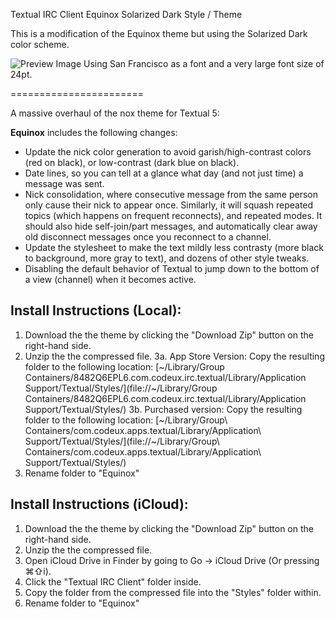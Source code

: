 Textual IRC Client Equinox Solarized Dark Style / Theme

This is a modification of the Equinox theme but using the Solarized Dark color scheme.

![Preview Image](http://i.imgur.com/HL85Fd5.png)
Using San Francisco as a font and a very large font size of 24pt.

=======================

A massive overhaul of the nox theme for Textual 5:

**Equinox** includes the following changes:
* Update the nick color generation to avoid garish/high-contrast colors (red on black), or low-contrast (dark blue on black).
* Date lines, so you can tell at a glance what day (and not just time) a message was sent.
* Nick consolidation, where consecutive message from the same person only cause their nick to appear once. Similarly, it will squash repeated topics (which happens on frequent reconnects), and repeated modes. It should also hide self-join/part messages, and automatically clear away old disconnect messages once you reconnect to a channel.
* Update the stylesheet to make the text mildly less contrasty (more black to background, more gray to text), and dozens of other style tweaks.
* Disabling the default behavior of Textual to jump down to the bottom of a view (channel) when it becomes active.

## Install Instructions (Local):
1. Download the the theme by clicking the "Download Zip" button on the right-hand side.
2. Unzip the the compressed file.
3a. App Store Version: Copy the resulting folder to the following location: [~/Library/Group Containers/8482Q6EPL6.com.codeux.irc.textual/Library/Application Support/Textual/Styles/](file://~/Library/Group Containers/8482Q6EPL6.com.codeux.irc.textual/Library/Application Support/Textual/Styles/)
3b. Purchased version: Copy the resulting folder to the following location: [~/Library/Group\ Containers/com.codeux.apps.textual/Library/Application\ Support/Textual/Styles/](file://~/Library/Group\ Containers/com.codeux.apps.textual/Library/Application\ Support/Textual/Styles/)
4. Rename folder to "Equinox"

## Install Instructions (iCloud):
1. Download the the theme by clicking the "Download Zip" button on the right-hand side.
2. Unzip the the compressed file.
3. Open iCloud Drive in Finder by going to Go -> iCloud Drive (Or pressing ⌘⇧i).
4. Click the "Textual IRC Client" folder inside.
5. Copy the folder from the compressed file into the "Styles" folder within.
6. Rename folder to "Equinox"

